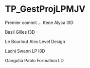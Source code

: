 # TP_GestProjLPMJV
Premier commit ...
Kene Alyca I3D

Basil Gilles I3D

Le Bourlout Alex Level Design







Lachi Swann LP I3D


Gangutia Pablo Formation LD








